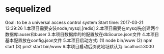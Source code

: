 # sequelized
Goal: to be a universal access control system
Start time: 2017-03-21 13:39:26
1.本项目需要安装node,mysql,[redis]
2.本项目需要在mysql先创建两个数据库:auser和buser
3.本项目数据库的的配置放在dbSource.json文件
4.本项目基本配置放在config.json文件
5.本项目启动方式:
    (1) node bin/www
    (2) npm start
    (3) pm2 start bin/www
6.本项目启动后浏览地址默认为:localhost:3000
